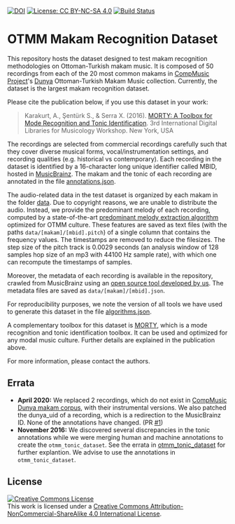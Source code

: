 [![DOI](https://zenodo.org/badge/39132186.svg)](https://zenodo.org/badge/latestdoi/39132186) [![License: CC BY-NC-SA 4.0](https://img.shields.io/badge/License-CC%20BY--NC--SA%204.0-ff69b4.svg)](http://creativecommons.org/licenses/by-nc-sa/4.0/) [![Build Status](https://travis-ci.org/MTG/otmm_makam_recognition_dataset.svg?branch=master)](https://travis-ci.org/MTG/otmm_makam_recognition_dataset)

# OTMM Makam Recognition Dataset 

This repository hosts the dataset designed to test makam recognition methodologies on Ottoman-Turkish makam music. It is composed of 50 recordings from each of the 20 most common makams in [CompMusic Project](http://compmusic.upf.edu/)'s [Dunya](http://dunya.compmusic.upf.edu/) Ottoman-Turkish Makam Music collection. Currently, the dataset is the largest makam recognition dataset.

Please cite the publication below, if you use this dataset in your work:

> Karakurt, A., Şentürk S., & Serra X. (2016).  [MORTY: A Toolbox for Mode Recognition and Tonic Identification](http://mtg.upf.edu/node/3538). 3rd International Digital Libraries for Musicology Workshop. New York, USA

The recordings are selected from commercial recordings carefully such that they cover diverse musical forms, vocal/instrumentation settings, and recording qualities (e.g. historical vs contemporary). Each recording in the dataset is identified by a 16-character long unique identifier called MBID, hosted in [MusicBrainz](http://musicbrainz.org). The makam and the tonic of each recording are annotated in the file [annotations.json](https://github.com/MTG/otmm_makam_recognition_dataset/blob/master/annotations.json).

The audio-related data in the test dataset is organized by each makam in the folder [data](https://github.com/MTG/otmm_makam_recognition_dataset/blob/master/data). Due to copyright reasons, we are unable to distribute the audio. Instead, we provide the predominant melody of each recording, computed by a state-of-the-art [predominant melody extraction algorithm](https://github.com/sertansenturk/predominantmelodymakam/commit/f8b7302bc657f90e2b10a0ffd988902935adc3d6) optimized for OTMM culture. These features are saved as text files (with the paths `data/[makam]/[mbid].pitch`) of a single column that contains the frequency values. The timestamps are removed to reduce the filesizes. The step size of the pitch track is 0.0029 seconds (an analysis window of 128 samples hop size of an mp3 with 44100 Hz sample rate), with which one can recompute the timestamps of samples. 

Moreover, the metadata of each recording is available in the repository, crawled from MusicBrainz using an [open source tool developed by us](https://github.com/sertansenturk/makammusicbrainz). The metadata files are saved as `data/[makam]/[mbid].json`.

For reproducibility purposes, we note the version of all tools we have used to generate this dataset in the file [algorithms.json](https://github.com/MTG/otmm_makam_recognition_dataset/blob/master/algorithms.json).

A complementary toolbox for this dataset is [MORTY](https://github.com/altugkarakurt/morty), which is a mode recognition and tonic identification toolbox. It can be used and optimized for any modal music culture. Further details are explained in the publication above. 

For more information, please contact the authors.

Errata
------------
- **April 2020:** We replaced 2 recordings, which do not exist in [CompMusic Dunya makam corpus](https://dunya.compmusic.upf.edu/makam/), with their instrumental versions. We also patched the dunya_uid of a recording, which is a redirection to the MusicBrainz ID. None of the annotations have changed. (PR [#1](https://github.com/sertansenturk/otmm_makam_recognition_dataset/pull/1))
- **November 2016:** We discovered several discrepancies in the tonic annotations while we were merging human and machine annotations to create the `otmm_tonic_dataset`. See the errata in [otmm_tonic_dataset](https://github.com/MTG/otmm_tonic_dataset#erratum) for further explantion. We advise to use the annotations in `otmm_tonic_dataset`.

<a name="License"></a>License
--------------------
<a rel="license" href="http://creativecommons.org/licenses/by-nc-sa/4.0/"><img alt="Creative Commons License" style="border-width:0" src="https://i.creativecommons.org/l/by-nc-sa/4.0/88x31.png" /></a><br />This work is licensed under a <a rel="license" href="http://creativecommons.org/licenses/by-nc-sa/4.0/">Creative Commons Attribution-NonCommercial-ShareAlike 4.0 International License</a>.
